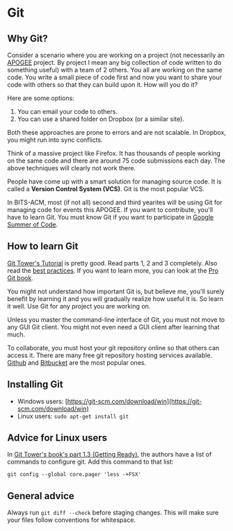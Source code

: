# Git

## Why Git?

Consider a scenario where you are working on a project
(not necessarily an [APOGEE](http://bits-apogee.org) project.
By project I mean any big collection of code written to do something useful)
with a team of 2 others.
You all are working on the same code.
You write a small piece of code first and now
you want to share your code with others so that they can build upon it.
How will you do it?

Here are some options:

1.  You can email your code to others.
2.  You can use a shared folder on Dropbox (or a similar site).

Both these approaches are prone to errors and are not scalable.
In Dropbox, you might run into sync conflicts.

Think of a massive project like Firefox.
It has thousands of people working on the same code and there are around 75 code submissions each day.
The above techniques will clearly not work there.

People have come up with a smart solution for managing source code.
It is called a **Version Control System (VCS)**.
Git is the most popular VCS.

In BITS-ACM, most (if not all) second and third yearites
will be using Git for managing code for events this APOGEE.
If you want to contribute, you'll have to learn Git.
You must know Git if you want to participate in
[Google Summer of Code](https://developers.google.com/open-source/gsoc/).

## How to learn Git

[Git Tower's Tutorial](http://www.git-tower.com/learn/ebook/command-line/introduction) is pretty good.
Read parts 1, 2 and 3 completely.
Also read the [best practices](http://www.git-tower.com/learn/git/ebook/command-line/appendix/best-practices#start).
If you want to learn more, you can look at the [Pro Git book](https://git-scm.com/book/en/v2).

You might not understand how important Git is, but believe me,
you'll surely benefit by learning it and you will gradually realize how useful it is.
So learn it well.
Use Git for any project you are working on.

Unless you master the command-line interface of Git, you must not move to any GUI Git client.
You might not even need a GUI client after learning that much.

To collaborate, you must host your git repository online so that others can access it.
There are many free git repository hosting services available.
[Github](https://github.com) and [Bitbucket](https://bitbucket.org) are the most popular ones.

## Installing Git

*  Windows users: [https://git-scm.com/download/win](https://git-scm.com/download/win)
*  Linux users: `sudo apt-get install git`

## Advice for Linux users

In [Git Tower's book's part 1.3 (Getting Ready)](http://www.git-tower.com/learn/git/ebook/command-line/basics/getting-ready#start),
the authors have a list of commands to configure git.
Add this command to that list:

    git config --global core.pager 'less -+FSX'

## General advice

Always run `git diff --check` before staging changes.
This will make sure your files follow conventions for whitespace.
